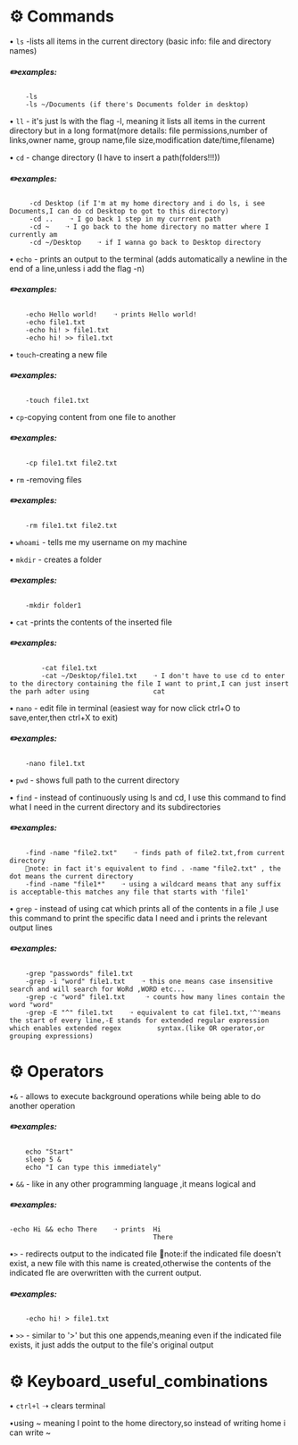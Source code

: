 # ⚙️ **Commands**
• `ls` -lists all items in the current directory (basic info: file and directory names)
##### ✏️examples:
        -ls
        -ls ~/Documents (if there's Documents folder in desktop)

• `ll` - it's just ls with the flag -l, meaning it lists all items in the current directory but in a long format(more details: file permissions,number of links,owner name, group name,file size,modification date/time,filename)        

• `cd` - change directory (I have to insert a path(folders!!!))
 ##### ✏️examples:
         -cd Desktop (if I'm at my home directory and i do ls, i see Documents,I can do cd Desktop to got to this directory)
         -cd ..    ➝ I go back 1 step in my currrent path
         -cd ~    ➝ I go back to the home directory no matter where I currently am
         -cd ~/Desktop    ➝ if I wanna go back to Desktop directory 

• `echo` - prints an output to the terminal (adds automatically a newline in the end of a line,unless i add the flag -n)
#####  ✏️examples:
        -echo Hello world!    ➝ prints Hello world!
        -echo file1.txt
        -echo hi! > file1.txt
        -echo hi! >> file1.txt 
        
• `touch`-creating a new file
#####  ✏️examples:
        -touch file1.txt
        
• `cp`-copying content from one file to another
#####  ✏️examples:
        -cp file1.txt file2.txt

• `rm`  -removing files
#####  ✏️examples:
        -rm file1.txt file2.txt  
• `whoami` - tells me my username on my machine

• `mkdir` - creates a folder
#####  ✏️examples:
        -mkdir folder1
        
• `cat` -prints the contents of the inserted file
#####   ✏️examples:
            -cat file1.txt
            -cat ~/Desktop/file1.txt    ➝ I don't have to use cd to enter to the directory containing the file I want to print,I can just insert the parh adter using                cat

• `nano` - edit file in terminal (easiest way for now click ctrl+O to save,enter,then ctrl+X to exit)
#####   ✏️examples:
        -nano file1.txt
       
• `pwd` - shows full path to the current directory

• `find` - instead of continuously using ls and cd, I use this command to find what I need in the current directory and its subdirectories
##### ✏️examples:
        -find -name "file2.txt"    ➝ finds path of file2.txt,from current directory
        🔸note: in fact it's equivalent to find . -name "file2.txt" , the dot means the current directory
        -find -name "file1*"    ➝ using a wildcard means that any suffix is acceptable-this matches any file that starts with 'file1'

• `grep` - instead of using cat which prints all of the contents in a file ,I use this command to print the specific data I need and i prints the relevant output lines
##### ✏️examples: 
        -grep "passwords" file1.txt
        -grep -i "word" file1.txt    ➝ this one means case insensitive search and will search for WoRd ,WORD etc...
        -grep -c "word" file1.txt     ➝ counts how many lines contain the word "word"
        -grep -E "^" file1.txt    ➝ equivalent to cat file1.txt,'^'means the start of every line,-E stands for extended regular expression which enables extended regex         syntax.(like OR operator,or grouping expressions)

 






# ⚙️ **Operators**
•`&` - allows to execute background operations while being able to do another operation
##### ✏️examples:
        echo "Start"
        sleep 5 &
        echo "I can type this immediately"


• `&&` - like in any other programming language ,it means logical and 
#####  ✏️examples:
    -echo Hi && echo There    ➝ prints  Hi
                                        There
                                        

•`>` - redirects output to the indicated file
        🔸note:if the indicated file doesn't exist, a new file with this name is created,otherwise the contents of the indicated fle are overwritten with the current             output.
#####  ✏️examples:
        -echo hi! > file1.txt


• `>>` - similar to '>' but this one appends,meaning even if the indicated file exists, it just adds the output to the file's original output 




# ⚙️ **Keyboard_useful_combinations**
• `ctrl+l`    ➝ clears terminal

•using ~ meaning I point to the home directory,so instead of writing home i can write ~
